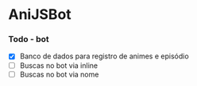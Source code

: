 # AniJSBot

### Todo - bot

- [x] Banco de dados para registro de animes e episódio   
- [ ] Buscas no bot via inline
- [ ] Buscas no bot via nome
